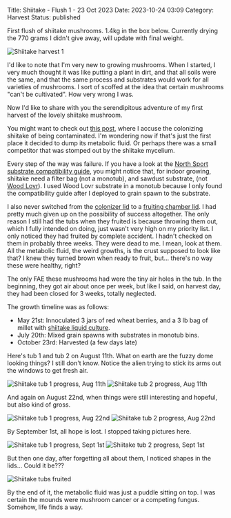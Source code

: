 Title: Shiitake - Flush 1 - 23 Oct 2023
Date: 2023-10-24 03:09
Category: Harvest
Status: published

First flush of shiitake mushrooms. 1.4kg in the box below. Currently drying the 770 grams I didn't give away, will update with final weight.

![Shiitake harvest 1]({attach}images/shiitake_flush_1_box.jpg)

I'd like to note that I'm very new to growing mushrooms. When I started, I very much thought it was like putting a plant in dirt, and that all soils were the same, and that the same process and substrates would work for all varieties of mushrooms. I sort of scoffed at the idea that certain mushrooms "can't be cultivated". How very wrong I was.

Now I'd like to share with you the serendipitous adventure of my first harvest of the lovely shiitake mushroom.

You might want to check out [this post]({filename}shiitake-monotub-contamination.md), where I accuse the colonizing shiitake of being contaminated. I'm wondering now if that's just the first place it decided to dump its metabolic fluid. Or perhaps there was a small competitor that was stomped out by the shiitake mycelium.

Every step of the way was failure. If you have a look at the [North Sport substrate compatibility guide](https://northspore.com/pages/mushroom-substrate-compatibility-guide), you might notice that, for indoor growing, shiitake need a filter bag (not a monotub), and sawdust substrate, (not [Wood Lovr](https://northspore.com/products/wood-lovr-wood-chip-based-sterile-substrate-5lb)). I used Wood Lovr substrate in a monotub because I only found the compatibility guide after I deployed to grain spawn to the substrate.

I also never switched from the [colonizer lid](https://maxyieldbins.com/collections/accessories/products/max-yield-bins-colonizer-lid) to a [fruiting chamber lid](https://maxyieldbins.com/collections/bins/products/mushroom-growing-containers). I had pretty much given up on the possibility of success altogether. The only reason I still had the tubs when they fruited is because throwing them out, which I fully intended on doing, just wasn't very high on my priority list. I only noticed they had fruited by complete accident. I hadn't checked on them in probably three weeks. They were dead to me. I mean, look at them. All the metabolic fluid, the weird growths, is the crust supposed to look like that? I knew they turned brown when ready to fruit, but... there's no way these were healthy, right?

The only FAE these mushrooms had were the tiny air holes in the tub. In the beginning, they got air about once per week, but like I said, on harvest day, they had been closed for 3 weeks, totally neglected.

The growth timeline was as follows:

- May 21st: Innoculated 3 jars of red wheat berries, and a 3 lb bag of millet with [shiitake liquid culture](https://northspore.com/collections/shiitake/products/shiitake-mushroom-liquid-culture-syringe).
- July 20th: Mixed grain spawns with substrates in monotub bins.
- October 23rd: Harvested (a few days late)

Here's tub 1 and tub 2 on August 11th. What on earth are the fuzzy dome looking things? I still don't know. Notice the alien trying to stick its arms out the windows to get fresh air.

![Shiitake tub 1 progress, Aug 11th]({attach}images/shiitake_flush_1_prog_aug_11_tub_1.jpg)
![Shiitake tub 2 progress, Aug 11th]({attach}images/shiitake_flush_1_prog_aug_11_tub_2.jpg)

And again on August 22nd, when things were still interesting and hopeful, but also kind of gross.

![Shiitake tub 1 progress, Aug 22nd]({attach}images/shiitake_flush_1_prog_aug_22_tub_1.jpg)
![Shiitake tub 2 progress, Aug 22nd]({attach}images/shiitake_flush_1_prog_aug_22_tub_2.jpg)

By September 1st, all hope is lost. I stopped taking pictures here.

![Shiitake tub 1 progress, Sept 1st]({attach}images/shiitake_flush_1_prog_sep_1_tub_1.jpg)
![Shiitake tub 2 progress, Sept 1st]({attach}images/shiitake_flush_1_prog_sep_1_tub_2.jpg)

But then one day, after forgetting all about them, I noticed shapes in the lids... Could it be???

![Shiitake tubs fruited ]({attach}images/shiitake_flush_1_tubs.jpg)

By the end of it, the metabolic fluid was just a puddle sitting on top. I was certain the mounds were mushroom cancer or a competing fungus. Somehow, life finds a way.
